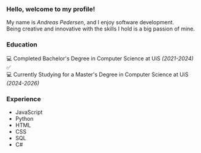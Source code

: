### Hello, welcome to my profile!

My name is *Andreas Pedersen*, and I enjoy software development.\
Being creative and innovative with the skills I hold is a big passion of mine.

### Education

💻 Completed Bachelor's Degree in Computer Science at UiS *(2021-2024)* ✅\
💻 Currently Studying for a Master's Degree in Computer Science at UiS *(2024-2026)*

### Experience
- JavaScript
- Python
- HTML
- CSS
- SQL
- C#

